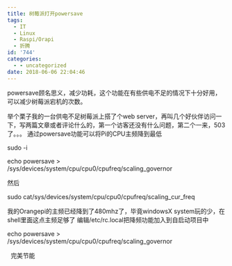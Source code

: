 ```yaml
---
title: 树莓派打开powersave
tags:
  - IT
  - Linux
  - Raspi/Orapi
  - 折腾
id: '744'
categories:
  - - uncategorized
date: 2018-06-06 22:04:46
---
```


powersave顾名思义，减少功耗，这个功能在有些供电不足的情况下十分好用，可以减少树莓派宕机的次数。
<!-- more -->
举个栗子我的一台供电不足树莓派上搭了个web server，再叫几个好伙伴访问一下，写两篇文章或者评论什么的，第一个访客还没有什么问题，第二个一来，503了。。。 通过powersave功能可以将Pi的CPU主频降到最低

sudo -i

echo powersave > /sys/devices/system/cpu/cpu0/cpufreq/scaling\_governor

然后

sudo cat/sys/devices/system/cpu/cpu0/cpufreq/scaling\_cur\_freq

我的Orangepi的主频已经降到了480mhz了，毕竟windowsX system玩的少，在shell里面这点主频足够了 编辑/etc/rc.local把降频功能加入到自启动项目中

echo powersave > /sys/devices/system/cpu/cpu0/cpufreq/scaling\_governor

  完美节能